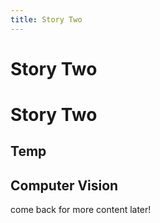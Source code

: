 ```yaml
---
title: Story Two
---
```


Story Two
=========
# Story Two
## Temp
## Computer Vision
come back for more content later!
